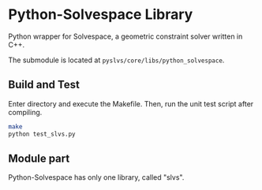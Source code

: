 # Python-Solvespace Library

Python wrapper for Solvespace, a geometric constraint solver written in C++.

The submodule is located at `pyslvs/core/libs/python_solvespace`.

## Build and Test

Enter directory and execute the Makefile. Then, run the unit test script after compiling.

```bash
make
python test_slvs.py
```

## Module part

Python-Solvespace has only one library, called "slvs".
